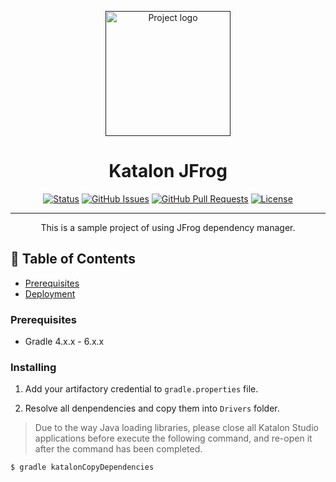 <p align="center">
  <a href="" rel="noopener">
 <img width=200px height=200px src="https://avatars.githubusercontent.com/u/28861843?s=200&v=4" alt="Project logo"></a>
</p>

<h1 align="center">Katalon JFrog</h1>

<div align="center">

[![Status](https://img.shields.io/badge/status-active-success.svg)]()
[![GitHub Issues](https://img.shields.io/github/issues/kylelobo/The-Documentation-Compendium.svg)](https://github.com/kylelobo/The-Documentation-Compendium/issues)
[![GitHub Pull Requests](https://img.shields.io/github/issues-pr/kylelobo/The-Documentation-Compendium.svg)](https://github.com/kylelobo/The-Documentation-Compendium/pulls)
[![License](https://img.shields.io/badge/license-MIT-blue.svg)](/LICENSE)

</div>

---

<p align="center"> This is a sample project of using JFrog dependency manager.
    <br> 
</p>

## 📝 Table of Contents

- [Prerequisites](#prerequisites)
- [Deployment](#installing)

### Prerequisites <a name = "prerequisites"></a>

- Gradle 4.x.x - 6.x.x

### Installing <a name = "installing"></a>

1. Add your artifactory credential to `gradle.properties` file.

2. Resolve all denpendencies and copy them into `Drivers` folder. 
> Due to the way Java loading libraries, please close all Katalon Studio applications before execute the following command, and re-open it after the command has been completed.

```shell
$ gradle katalonCopyDependencies
```
